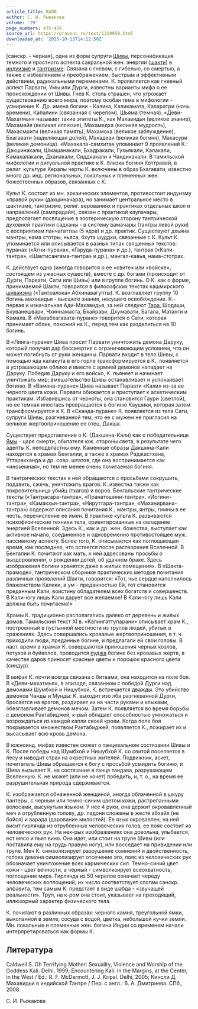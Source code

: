 ```yaml
---
article_title: КАЛИ
author: С. И. Рыжакова
volume: '29'
page_numbers: 475-476
source_url: https://pravenc.ru/text/1319959.html
downloaded_at: '2025-10-13T14:12:50Z'
---
```


[санскр. - черная], одна из форм супруги [Шивы](https://pravenc.ru/text/Шива.html), персонификация темного и яростного аспекта сакральной жен. энергии ([шакти](https://pravenc.ru/text/шакти.html)) в [индуизме](https://pravenc.ru/text/индуизме.html) и [тантризме](https://pravenc.ru/text/тантризме.html). Связана с гневом, с гибелью, со смертью, а также с избавлением и преображением, быстрым и эффективным действием, радикальными переменами. К. проявляется как гневный аспект Парвати, Умы или Дурги, известны варианты мифа о ее происхождении от Шивы. Гнев К. столь страшен, что угрожает существованию всего мира, поэтому особая тема в мифологии - усмирение К. Др. имена богини - Калика, Каликамата, Каларатри (ночь времени), Капалини (связанная с черепом), Шьяма (темная). «Деви-Махатмья» называет такие эпитеты К., как Махавидья (великое знание), Махамайя (великая иллюзия), Махамедха (великая мудрость), Махасмрити (великая память), Махамоха (великое заблуждение), Бхагавати (наделяющая долей), Махадеви (великая богиня), Махасури (великая демоница). «Махакала-самхита» упоминает 9 проявлений К.: Дакшинакали, Шмашанакали, Бхадракали, Гухьякали, Калакали, Камакалакали, Дханакали, Сиддхакали и Чандикакали. В тамильской мифологии и ритуальной практике к К. близка богиня Коттравей, в религ. культуре Кералы черты К. включены в образ Бхагавати, известно много др. инд. региональных, локальных и племенных жен. божественных образов, связанных с К.

Культ К. состоит из мн. архаических элементов, противостоит индуизму «правой руки» (дакшиначара), но занимает центральное место в шактизме, тантризме, религ. верованиях и практиках отдельных школ и направлений (сампрадайя), связан с практикой каулачары, предполагает посвящение в эзотерическую сторону тантрической духовной практики садханы - в систему вамачары (тантры левой руки) с восприятием панчататтвы (5 ядов) и др. практик. Существуют дхьяна мантры, нама стотры, ньяса, бхута шуддхи, связанные с К. Культ К. упоминается или описывается в разных типах священных текстов: пуранах («Агни-пурана», «Гаруда-пурана» и др.), тантрах («Кали-тантра», «Шактисангама-тантра» и др.), мангал-кавья, нама-стотрах.

К. действует одна (иногда говорится о ее «свите» или «войске», состоящем из ужасных существ), вместе с др. богами (происходит от Дурги, Парвати, Сати или Шивы) или в группе богинь. О К. как о форме, принимаемой Шакти, говорится в философских текстах кашмирского [шиваизма](https://pravenc.ru/text/Шиваизм.html) («Тантралока» Абхинавагупты). К. возглавляет группу 10 богинь махавидья - высшего знания, несущего освобождение. К.- первая и изначальная Ади-Махавидья, за ней следуют [Тара](https://pravenc.ru/text/Тара.html), Шодаши, Бхуванешвари, Чхиннамаста, Бхайрави, Дхумавати, Багала, Матанги и Камала. В «Махабхагавата-пуране» говорится о Сати, которая принимает облик, похожий на К., перед тем как разделиться на 10 богинь.

В «Линга-пуране» Шива просит Парвати уничтожить демона Даруку, который получил дар бессмертия с ограничивающим условием, что он может погибнуть от руки женщины. Парвати входит в тело Шивы, с помощью яда калакута в его горле трансформируется в К., появляется в устрашающем облике и вместе с армией демонов нападает на Даруку. Победив Даруку и его войско, К. пьянеет и начинает уничтожать мир; вмешательство Шивы останавливает и успокаивает богиню. В «Вамана-пуране» Шива называет Парвати «Кали» из-за ее черного цвета кожи. Парвати обижается и приступает к аскетическим практикам. Избавившись от черноты, она становится Гаури (светлой), но ее темная ипостась превращается в богиню Каушики, которая затем трансформируется в К. В «Сканда-пуране» К. появляется из тела Сати, супруги Шивы, разгневанной тем, что ее с мужем не пригласил на великое жертвоприношение ее отец, Дакша.

Существует представление о К. (Дакшина-Кали) как о победительнице [Ямы](https://pravenc.ru/text/Ямы.html) - царя смерти, обитателя юж. стороны света, в результате чего адепты К. неподвластны ему. Каменные образы Дакшина-Кали находятся в храмах Бенгалии, а также в храмах Раджастхана, Уттаракханда и др. совр. штатов, где она воспринимается как «иноземная», но тем не менее очень почитаемая богиня.

В тантрических текстах к ней обращаются с просьбами сокрушить, подавить, сжечь, уничтожить врагов. К. известна также как покровительница убийц (тхагов) и воров. Бенгальские тантрические тексты («Тантрасара-тантра», «Пранатошини-тантра», «Йогини-тантра», «Камакхья-тантра», «Нируттара-тантра», «Маханирвана-тантра») содержат описания почитания К., мантры, янтры, гимны в ее честь, перечисление ее имен. В практике культа К. развиваются психофизические техники тела, ориентированные на овладение энергией Вселенной. Здесь К., как и др. жен. божества, выступает как активное начало, соединенное и одновременно противостоящее муж. пассивному аспекту. Более того, К. описывается как поглощающая время, как последнее, что остается после растворения Вселенной. В Бенгалии К. почитают как мать, к ней адресованы просьбы о выздоровлении, о рождении детей, об удачном браке. Здесь изображения богини хранятся даже в жилых помещениях. В «Шакта-прамоде», тантрическом сборнике практических методов почитания различных проявлений Шакти, говорится: «Тот, чье сердце наполнилось блаженством Калики, а ум - преданностью Ей, тот становится преданным Кали, воистину обладателем всех богатств и совершенств. В Кали-югу лишь Кали дарует все желаемое! В Кали-югу лишь Кали должна быть почитаема!»

Храмы К. традиционно располагались далеко от деревень и жилых домов. Тамильский текст XI в. «Калингаттупарани» описывает храм К., построенный в пустынной местности из трупов людей, убитых в сражениях. Здесь совершались кровавые жертвоприношения, в т. ч. приходили люди, преданные богине, и предлагали ей свои головы. В наст. время в храмах К. совершаются приношения черных козлов, петухов и буйволов, проводится [пуджа](https://pravenc.ru/text/пуджа.html) богине без кровавых жертв, в качестве даров приносят красные цветы и порошок красного цвета (синдур).

В мифах К. почти всегда связана с битвами, она находится на поле боя. В «Деви-махатмья», в эпизоде, связанном с победой Дурги над демонами Шумбхой и Нишубхой, К. встречается дважды. Это убийство демонов Чанды и Мунды: К. выходит изо лба разгневанной Дурги, бросается на врагов, раздирает их на части руками и клыками, обезглавливает демонов мечом. Затем К. появляется во время борьбы с демоном Рактабиджей, к-рый обладает способностью умножаться и возрождаться из каждой капли своей крови. Когда поле боя покрывается множеством Рактабиджей, появляется К., пожирает их и высасывает всю кровь демона.

В южноинд. мифах известен сюжет о танцевальном состязании Шивы и К. После победы над Шумбхой и Нишубхой К. со свитой поселяется в лесу и наводит страх на окрестных жителей. Подвижник, аскет, почитатель Шивы обращается к богу с просьбой усмирить богиню, и Шива вызывает К. на состязание в танце тандава, разрушающем Вселенную. К. не может (или не хочет) победить, и, т. о., на время ее разрушительная природа сдерживается.

К. изображается обнаженной женщиной, иногда облаченной в шкуру пантеры, с черным или темно-синим цветом кожи, растрепанными волосами, высунутым языком. У нее 4 руки, она держит окровавленный меч и отрубленную голову, др. ладони сложены в жесте абхайя (не бойся) и варада (дарование милостей). Ее язык окровавлен, на ней висит гирлянда из отрубленных человеческих голов, ее пояс состоит из человеческих рук. На нек-рых изображениях она довольна, улыбается, ест мясо и пьет вино. Она идет, или стоит на трупе Шивы (или поставила ему на грудь правую ногу), или восседает на привидении или трупе. Меч К. символизирует разрушение сомнений и двойственность, голова демона символизирует отсечение эго, пояс из человеческих рук обозначает уничтожение всех кармических сил. Темно-синий цвет кожи - цвет вечности, а черный - символизирует всеохватность, поглощение мира. Гирлянда из 50 черепов означает череду человеческих воплощений; их число соответствует слогам санскр. алфавита, тем самым К. предстает в виде шабда - «звучащей реальности». Труп, на к-ром она стоит, указывает на преходящий, иллюзорный характер физического тела.

К. почитают в различных образах: черного камня, треугольной ямки, выкопанной в земле, сосуда с водой, цветка, небольшой кучки земли. Мн. локальные и племенные жен. богини Индии со временем начали интерпретироваться как формы К.

## Литература

Caldwell S. Oh Terrifying Mother: Sexuality, Violence and Worship of the Goddess Kali. Delhi, 1999; Encountering Kali: In the Margins, at the Center, in the West / Ed.: R. F. McDermott, J. J. Kripal. Delhi, 2005; Кинсли Д. Махавидьи в индийской Тантре / Пер. с англ.: В. А. Дмитриева. СПб., 2008.

С. И. Рыжакова
